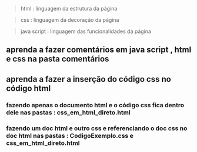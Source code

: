 >html : linguagem da estrutura da página

>css : linguagem da decoração da página

>java script : linguagem das funcionalidades da página 

## aprenda a fazer comentários em java script , html e css na pasta comentários 

## aprenda a fazer a inserção do código css no código html 
### fazendo apenas o documento html e o código css fica dentro dele nas pastas  : css_em_html_direto.html 
### fazendo um doc html e outro css e referenciando o doc css no doc html nas pastas  : CodigoExemplo.css e css_em_html_direto.html 

